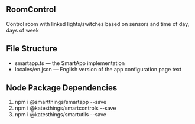## RoomControl 

Control room with linked lights/switches based on sensors and time of day, days of week

## File Structure

* smartapp.ts &mdash; the SmartApp implementation
* locales/en.json &mdash; English version of the app configuration page text

## Node Package Dependencies
1. npm i @smartthings/smartapp --save
2. npm i @katesthings/smartcontrols --save
3. npm i @katesthings/smartutils --save
